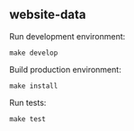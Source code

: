 ## website-data
Run development environment:
```
make develop
```
Build production environment:
```
make install
```
Run tests:
```
make test
```
